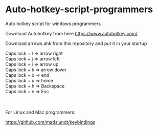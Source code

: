 # Auto-hotkey-script-programmers
Auto hotkey script for windows programmers

Download Autohotkey from here https://www.autohotkey.com/

Download arrows.ahk from this repository and put it in your startup

Caps lock + l => arrow right
<br>
Caps lock + j => arrow left
<br>
Caps lock + i => arrow up
<br>
Caps lock + k => arrow down
<br>
Caps lock + o => end
<br>
Caps lock + u => home
<br>
Caps lock + h => Backspace
<br>
Caps lock + n => Esc
<br>
<br>
<br>

For Linux and Mac programmers:

https://github.com/madslundt/keybindings


